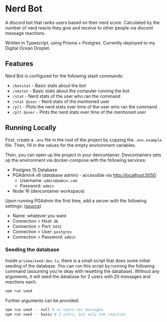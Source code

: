 # Nerd Bot

A discord bot that ranks users based on their nerd score. Calculated by the number of nerd reacts they give and receive to other people via discord message reactions.

Written in Typescript, using Prisma + Postgres. Currently deployed to my Digital Ocean Droplet.

## Features

Nerd Bot is configured for the following slash commands:

- `/botstat` - Basic stats about the bot
- `/vmstat` - Basic stats about the computer running the bot
- `/stat` - Nerd stats of the user who ran the command
- `/stat @user` - Nerd stats of the mentioned user
- `/plt` - Plots the nerd stats over time of the user who ran the command
- `/plt @user` - Plots the nerd stats over time of the mentioned user

## Running Locally

First, create a `.env` file in the root of the project by copying the `.env.example` file. Then, fill in the values for the empty environment variables.

Then, you can open up the project in your devcontainer. Devcontainers sets up the environment via docker-compose with the following services:

- Postgres 15 Database
- PGAdmin4 v6 (database admin) - accessible via [http://localhost:5050](http://localhost:5050)
    - Username: `admin@admin.com`
    - Password: `admin`
- Node 16 (devcontainer workspace)

Upon running PGAdmin the first time, add a server with the following settings: ([source](https://stackoverflow.com/a/51172659))

- Name: whatever you want
- Connection > Host: `db`
- Connection > Port: `5432`
- Connection > User: `postgres`
- Connection > Password: `admin`

### Seeding the database

Inside `prisma/seed.dev.ts`, there is a small script that does some initial seeding of the database. You can run this script by running the following command (assuming you're okay with resetting the database). Without any arguments, it will seed the database for 2 users with 20 messages and reactions each.

```bash
npm run seed
```

Further arguments can be provided:

```bash
npm run seed -- null # no users nor messages
npm run seed -- basic # 2 users, but only one reaction
```